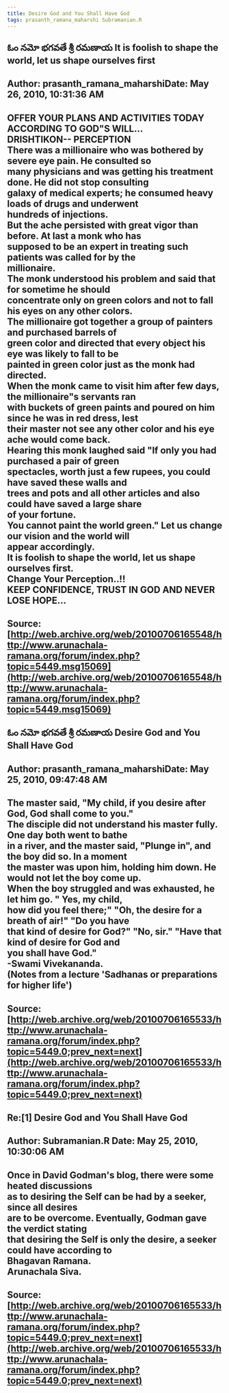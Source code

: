 ```yaml
--- 
title: Desire God and You Shall Have God   
tags: prasanth_ramana_maharshi Subramanian.R  
---  
```

## ఓం నమో భగవతే శ్రీ రమణాయ It is foolish to shape the world, let us shape ourselves first  
Author: prasanth_ramana_maharshiDate: May 26, 2010, 10:31:36 AM  
---  
OFFER YOUR PLANS AND ACTIVITIES TODAY ACCORDING TO GOD"S WILL...   
DRISHTIKON-- PERCEPTION   
There was a millionaire who was bothered by severe eye pain. He consulted so  
many physicians and was getting his treatment done. He did not stop consulting  
galaxy of medical experts; he consumed heavy loads of drugs and underwent  
hundreds of injections.   
But the ache persisted with great vigor than before. At last a monk who has  
supposed to be an expert in treating such patients was called for by the  
millionaire.   
The monk understood his problem and said that for sometime he should  
concentrate only on green colors and not to fall his eyes on any other colors.   
The millionaire got together a group of painters and purchased barrels of  
green color and directed that every object his eye was likely to fall to be  
painted in green color just as the monk had directed.   
When the monk came to visit him after few days, the millionaire"s servants ran  
with buckets of green paints and poured on him since he was in red dress, lest  
their master not see any other color and his eye ache would come back.   
Hearing this monk laughed said "If only you had purchased a pair of green  
spectacles, worth just a few rupees, you could have saved these walls and  
trees and pots and all other articles and also could have saved a large share  
of your fortune.   
You cannot paint the world green." Let us change our vision and the world will  
appear accordingly.   
It is foolish to shape the world, let us shape ourselves first.   
Change Your Perception..!!   
 **KEEP CONFIDENCE, TRUST IN GOD AND NEVER LOSE HOPE...**
 ---  
Source:[http://web.archive.org/web/20100706165548/http://www.arunachala-ramana.org/forum/index.php?topic=5449.msg15069](http://web.archive.org/web/20100706165548/http://www.arunachala-ramana.org/forum/index.php?topic=5449.msg15069)   
---  

## ఓం నమో భగవతే శ్రీ రమణాయ Desire God and You Shall Have God  
Author: prasanth_ramana_maharshiDate: May 25, 2010, 09:47:48 AM  
---  
The master said, "My child, if you desire after God, God shall come to you."  
The disciple did not understand his master fully. One day both went to bathe  
in a river, and the master said, "Plunge in", and the boy did so. In a moment  
the master was upon him, holding him down. He would not let the boy come up.  
When the boy struggled and was exhausted, he let him go. **" Yes, my child,  
how did you feel there;" "Oh, the desire for a breath of air!" "Do you have  
that kind of desire for God?" "No, sir." "Have that kind of desire for God and  
you shall have God."   
-Swami Vivekananda.   
(Notes from a lecture 'Sadhanas or preparations for higher life')**
 ---  
Source:[http://web.archive.org/web/20100706165533/http://www.arunachala-ramana.org/forum/index.php?topic=5449.0;prev_next=next](http://web.archive.org/web/20100706165533/http://www.arunachala-ramana.org/forum/index.php?topic=5449.0;prev_next=next)   
---  

## Re:[1] Desire God and You Shall Have God  
Author: Subramanian.R       Date: May 25, 2010, 10:30:06 AM  
---  
Once in David Godman's blog, there were some heated discussions   
as to desiring the Self can be had by a seeker, since all desires   
are to be overcome. Eventually, Godman gave the verdict stating   
that desiring the Self is only the desire, a seeker could have according to  
Bhagavan Ramana.   
Arunachala Siva.
 ---  
Source:[http://web.archive.org/web/20100706165533/http://www.arunachala-ramana.org/forum/index.php?topic=5449.0;prev_next=next](http://web.archive.org/web/20100706165533/http://www.arunachala-ramana.org/forum/index.php?topic=5449.0;prev_next=next)   
---  

